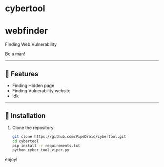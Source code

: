 # cybertool

# webfinder
Finding Web Vulnerability


Be a man!

---

## 🚀 Features
- Finding Hidden page
- Finding Vulnerability website
- Idk

---

## 🔧 Installation

1. Clone the repository:
   ```bash
   git clone https://github.com/VipeDroid/cybertool.git
   cd cybertool
   pip install -r requirements.txt
   python cyber_tool_viper.py
   
enjoy!
